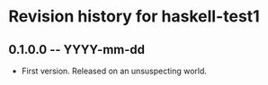 # Revision history for haskell-test1

## 0.1.0.0 -- YYYY-mm-dd

* First version. Released on an unsuspecting world.

